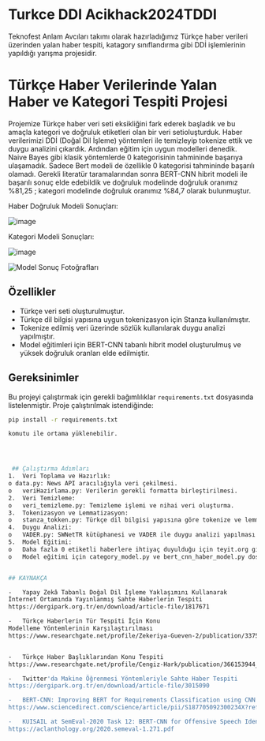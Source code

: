# Turkce DDI Acikhack2024TDDI
 Teknofest Anlam Avcıları takımı olarak hazırladığımız Türkçe haber verileri üzerinden yalan haber tespiti, katagory sınıflandırma gibi DDİ işlemlerinin yapıldığı yarışma projesidir.

# Türkçe Haber Verilerinde Yalan Haber ve Kategori Tespiti Projesi

Projemize Türkçe haber veri seti eksikliğini fark ederek başladık ve bu amaçla kategori ve doğruluk etiketleri olan bir veri setioluşturduk. Haber verilerimizi DDİ (Doğal Dil İşleme) yöntemleri ile temizleyip tokenize ettik ve duygu analizini çıkardık. Ardından eğitim için uygun modelleri denedik. Naive Bayes gibi klasik yöntemlerde 0 kategorisinin tahmininde başarıya ulaşamadık. Sadece Bert modeli de özellikle 0 kategorisi tahmininde başarılı olamadı. Gerekli literatür taramalarından sonra BERT-CNN hibrit modeli ile başarılı sonuç elde edebildik ve doğruluk modelinde doğruluk oranımız %81,25 ; kategori modelinde doğruluk oranımız %84,7 olarak bulunmuştur.

Haber Doğruluk Modeli Sonuçları:




![image](https://github.com/user-attachments/assets/8dd98b7d-367a-4d28-a585-2091252faf07)


Kategori Modeli Sonuçları:




![image](https://github.com/user-attachments/assets/e6c271a6-ffb6-4e54-a97f-866696ee34e1)



![Model Sonuç Fotoğrafları]()

## Özellikler

- Türkçe veri seti oluşturulmuştur.
- Türkçe dil bilgisi yapısına uygun tokenizasyon için Stanza kullanılmıştır.
- Tokenize edilmiş veri üzerinde sözlük kullanılarak duygu analizi yapılmıştır.
- Model eğitimleri için BERT-CNN tabanlı hibrit model oluşturulmuş ve yüksek doğruluk oranları elde edilmiştir.

## Gereksinimler

Bu projeyi çalıştırmak için gerekli bağımlılıklar `requirements.txt` dosyasında listelenmiştir. Proje çalıştırılmak istendiğinde:

```bash
pip install -r requirements.txt

komutu ile ortama yüklenebilir.




 ## Çalıştırma Adımları
1.	Veri Toplama ve Hazırlık:
o data.py: News API aracılığıyla veri çekilmesi.
o	veriHazirlama.py: Verilerin gerekli formatta birleştirilmesi.
2.	Veri Temizleme:
o	veri_temizleme.py: Temizleme işlemi ve nihai veri oluşturma.
3.	Tokenizasyon ve Lemmatizasyon:
o	stanza_tokken.py: Türkçe dil bilgisi yapısına göre tokenize ve lemmatize edilmesi.
4.	Duygu Analizi:
o	VADER.py: SWNetTR kütüphanesi ve VADER ile duygu analizi yapılması.
5.	Model Eğitimi:
o	Daha fazla 0 etiketli haberlere ihtiyaç duyulduğu için teyit.org gibi sitelerden 0 etiketli veriler toplanmış ve model_egitim_veri.csv oluşturulmuştur.
o	Model eğitimi için category_model.py ve bert_cnn_haber_model.py dosyasını kullanın.


## KAYNAKÇA

-	Yapay Zekâ Tabanlı Doğal Dil İşleme Yaklaşımını Kullanarak
İnternet Ortamında Yayınlanmış Sahte Haberlerin Tespiti
https://dergipark.org.tr/en/download/article-file/1817671

-	Türkçe Haberlerin Tür Tespiti İçin Konu
Modelleme Yöntemlerinin Karşılaştırılması
https://www.researchgate.net/profile/Zekeriya-Gueven-2/publication/337526948_Comparison_of_Topic_Modeling_Methods_for_Type_Detection_of_Turkish_News/links/5de2c18e299bf10bc334f04c/Comparison-of-Topic-Modeling-Methods-for-Type-Detection-of-Turkish-News.pdf


-	Türkçe Haber Başlıklarından Konu Tespiti
https://www.researchgate.net/profile/Cengiz-Hark/publication/366153944_Turkce_Haber_Basliklarindan_Konu_Tespiti_Topic_Detection_from_Turkish_News_Texts/links/63934467e42faa7e75aced35/Tuerkce-Haber-Basliklarindan-Konu-Tespiti-Topic-Detection-from-Turkish-News-Texts.pdf

-	Twitter'da Makine Öğrenmesi Yöntemleriyle Sahte Haber Tespiti
https://dergipark.org.tr/en/download/article-file/3015090

-	BERT-CNN: Improving BERT for Requirements Classification using CNN
https://www.sciencedirect.com/science/article/pii/S187705092300234X?ref=pdf_download&fr=RR-2&rr=8af977b178d23632

-	KUISAIL at SemEval-2020 Task 12: BERT-CNN for Offensive Speech Identification in Social Media
https://aclanthology.org/2020.semeval-1.271.pdf
